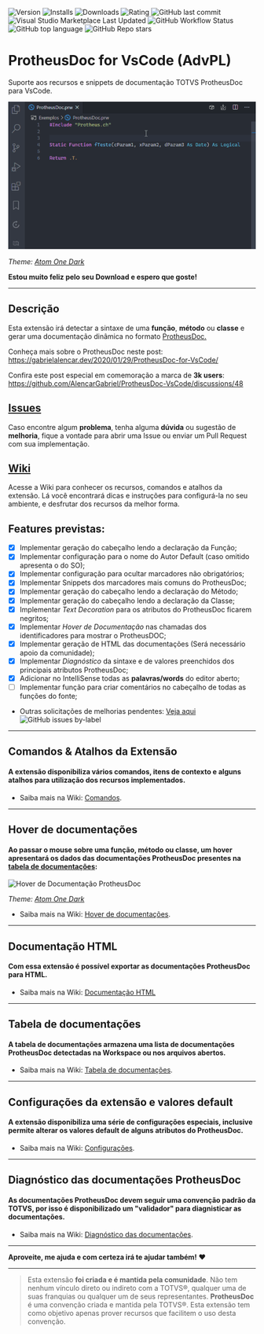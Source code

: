 ![Version](https://img.shields.io/visual-studio-marketplace/v/AlencarGabriel.protheusdoc-vscode) ![Installs](https://img.shields.io/visual-studio-marketplace/i/AlencarGabriel.protheusdoc-vscode) ![Downloads](https://img.shields.io/visual-studio-marketplace/d/AlencarGabriel.protheusdoc-vscode) ![Rating](https://img.shields.io/visual-studio-marketplace/stars/AlencarGabriel.protheusdoc-vscode) ![GitHub last commit](https://img.shields.io/github/last-commit/AlencarGabriel/protheusdoc-vscode) ![Visual Studio Marketplace Last Updated](https://img.shields.io/visual-studio-marketplace/last-updated/AlencarGabriel.protheusdoc-vscode) ![GitHub Workflow Status](https://img.shields.io/github/workflow/status/AlencarGabriel/ProtheusDoc-VsCode/Deploy%20Extension) ![GitHub top language](https://img.shields.io/github/languages/top/AlencarGabriel/ProtheusDoc-VsCode) ![GitHub Repo stars](https://img.shields.io/github/stars/AlencarGabriel/protheusdoc-vscode)

# ProtheusDoc for VsCode (AdvPL)

Suporte aos recursos e snippets de documentação TOTVS ProtheusDoc para VsCode.

![ProtheusDoc for VsCode](images/Example3.gif)

*Theme: [Atom One Dark](https://marketplace.visualstudio.com/items/akamud.vscode-theme-onedark)*

**Estou muito feliz pelo seu Download e espero que goste!**

---

## Descrição

Esta extensão irá detectar a sintaxe de uma **função**, **método** ou **classe** e gerar uma documentação dinâmica no formato [ProtheusDoc.](https://tdn.totvs.com/display/tec/ProtheusDOC)

Conheça mais sobre o ProtheusDoc neste post: https://gabrielalencar.dev/2020/01/29/ProtheusDoc-for-VsCode/

Confira este post especial em comemoração a marca de **3k users**: https://github.com/AlencarGabriel/ProtheusDoc-VsCode/discussions/48

## [Issues](https://github.com/AlencarGabriel/ProtheusDoc-VsCode/issues)

Caso encontre algum **problema**, tenha alguma **dúvida** ou sugestão de **melhoria**, fique a vontade para abrir uma Issue ou enviar um Pull Request com sua implementação.

## [Wiki](https://github.com/AlencarGabriel/ProtheusDoc-VsCode/wiki)

Acesse a Wiki para conhecer os recursos, comandos e atalhos da extensão. Lá você encontrará dicas e instruções para configurá-la no seu ambiente, e desfrutar dos recursos da melhor forma.

## Features previstas:

- [x] Implementar geração do cabeçalho lendo a declaração da Função;
- [x] Implementar configuração para o nome do Autor Default (caso omitido apresenta o do SO);
- [x] Implementar configuração para ocultar marcadores não obrigatórios;
- [x] Implementar Snippets dos marcadores mais comuns do ProtheusDoc;
- [x] Implementar geração do cabeçalho lendo a declaração do Método;
- [x] Implementar geração do cabeçalho lendo a declaração da Classe;
- [x] Implementar *Text Decoration* para os atributos do ProtheusDoc ficarem negritos;
- [x] Implementar *Hover de Documentação* nas chamadas dos identificadores para mostrar o ProtheusDOC;
- [x] Implementar geração de HTML das documentações (Será necessário apoio da comunidade);
- [x] Implementar *Diagnóstico* da sintaxe e de valores preenchidos dos principais atributos ProtheusDoc;
- [x] Adicionar no IntelliSense todas as **palavras/words** do editor aberto;
- [ ] Implementar função para criar comentários no cabeçalho de todas as funções do fonte;
- Outras solicitações de melhorias pendentes: [Veja aqui](https://github.com/AlencarGabriel/ProtheusDoc-VsCode/issues?q=is:issue+is:open+label:enhancement) ![GitHub issues by-label](https://img.shields.io/github/issues/AlencarGabriel/PRotheusDoc-VsCode/enhancement)
<!-- - [ ] Implementar sintaxe do 4gl (Será necessário apoio da comunidade); -->

---

## Comandos & Atalhos da Extensão
#### A extensão disponibiliza vários comandos, itens de contexto e alguns atalhos para utilização dos recursos implementados.

- Saiba mais na Wiki: [Comandos](https://github.com/AlencarGabriel/ProtheusDoc-VsCode/wiki/Comandos).

---

## Hover de documentações
#### Ao passar o mouse sobre uma **função**, **método** ou **classe**, um hover apresentará os dados das documentações ProtheusDoc presentes na [tabela de documentações](#tabela-de-documentações):
![Hover de Documentação ProtheusDoc](https://user-images.githubusercontent.com/10109480/74953051-ebf90780-53df-11ea-9f6f-1a8cae64de4c.png)

*Theme: [Atom One Dark](https://marketplace.visualstudio.com/items/akamud.vscode-theme-onedark)*

- Saiba mais na Wiki: [Hover de documentações](https://github.com/AlencarGabriel/ProtheusDoc-VsCode/wiki/Hover-de-documentações).

---

## Documentação HTML
#### Com essa extensão é possível exportar as documentações ProtheusDoc para HTML.
- Saiba mais na Wiki: [Documentação HTML](https://github.com/AlencarGabriel/ProtheusDoc-VsCode/wiki/Documentação-HTML)

---

## Tabela de documentações
#### A tabela de documentações armazena uma lista de documentações ProtheusDoc detectadas na Workspace ou nos arquivos abertos.

- Saiba mais na Wiki: [Tabela de documentações](https://github.com/AlencarGabriel/ProtheusDoc-VsCode/wiki/Tabela-de-documentações).

---

## Configurações da extensão e valores default
#### A extensão disponibiliza uma série de configurações especiais, inclusive permite alterar os valores default de alguns atributos do ProtheusDoc.

- Saiba mais na Wiki: [Configurações](https://github.com/AlencarGabriel/ProtheusDoc-VsCode/wiki/Configurações).

---

## Diagnóstico das documentações ProtheusDoc
#### As documentações ProtheusDoc devem seguir uma convenção padrão da TOTVS, por isso é disponibilizado um "validador" para diagnisticar as documentações.

- Saiba mais na Wiki: [Diagnóstico das documentações](https://github.com/AlencarGabriel/ProtheusDoc-VsCode/wiki/Diagnóstico-das-documentações).

---

**Aproveite, me ajuda e com certeza irá te ajudar também!** :heart:

---

> Esta extensão **foi criada e é mantida pela comunidade**. Não tem nenhum vínculo direto ou indireto com a TOTVS®, qualquer uma de suas franquias ou qualquer um de seus representantes. **ProtheusDoc** é uma convenção criada e mantida pela TOTVS®. Esta extensão tem como objetivo apenas prover recursos que facilitem o uso desta convenção.
